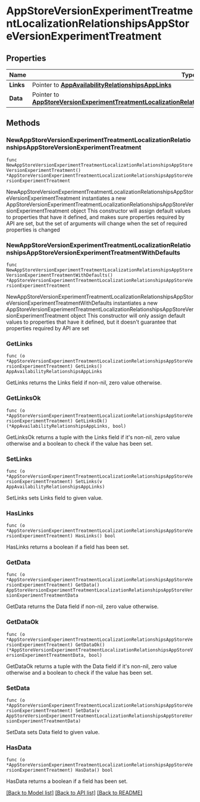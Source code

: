 # AppStoreVersionExperimentTreatmentLocalizationRelationshipsAppStoreVersionExperimentTreatment

## Properties

Name | Type | Description | Notes
------------ | ------------- | ------------- | -------------
**Links** | Pointer to [**AppAvailabilityRelationshipsAppLinks**](AppAvailabilityRelationshipsAppLinks.md) |  | [optional] 
**Data** | Pointer to [**AppStoreVersionExperimentTreatmentLocalizationRelationshipsAppStoreVersionExperimentTreatmentData**](AppStoreVersionExperimentTreatmentLocalizationRelationshipsAppStoreVersionExperimentTreatmentData.md) |  | [optional] 

## Methods

### NewAppStoreVersionExperimentTreatmentLocalizationRelationshipsAppStoreVersionExperimentTreatment

`func NewAppStoreVersionExperimentTreatmentLocalizationRelationshipsAppStoreVersionExperimentTreatment() *AppStoreVersionExperimentTreatmentLocalizationRelationshipsAppStoreVersionExperimentTreatment`

NewAppStoreVersionExperimentTreatmentLocalizationRelationshipsAppStoreVersionExperimentTreatment instantiates a new AppStoreVersionExperimentTreatmentLocalizationRelationshipsAppStoreVersionExperimentTreatment object
This constructor will assign default values to properties that have it defined,
and makes sure properties required by API are set, but the set of arguments
will change when the set of required properties is changed

### NewAppStoreVersionExperimentTreatmentLocalizationRelationshipsAppStoreVersionExperimentTreatmentWithDefaults

`func NewAppStoreVersionExperimentTreatmentLocalizationRelationshipsAppStoreVersionExperimentTreatmentWithDefaults() *AppStoreVersionExperimentTreatmentLocalizationRelationshipsAppStoreVersionExperimentTreatment`

NewAppStoreVersionExperimentTreatmentLocalizationRelationshipsAppStoreVersionExperimentTreatmentWithDefaults instantiates a new AppStoreVersionExperimentTreatmentLocalizationRelationshipsAppStoreVersionExperimentTreatment object
This constructor will only assign default values to properties that have it defined,
but it doesn't guarantee that properties required by API are set

### GetLinks

`func (o *AppStoreVersionExperimentTreatmentLocalizationRelationshipsAppStoreVersionExperimentTreatment) GetLinks() AppAvailabilityRelationshipsAppLinks`

GetLinks returns the Links field if non-nil, zero value otherwise.

### GetLinksOk

`func (o *AppStoreVersionExperimentTreatmentLocalizationRelationshipsAppStoreVersionExperimentTreatment) GetLinksOk() (*AppAvailabilityRelationshipsAppLinks, bool)`

GetLinksOk returns a tuple with the Links field if it's non-nil, zero value otherwise
and a boolean to check if the value has been set.

### SetLinks

`func (o *AppStoreVersionExperimentTreatmentLocalizationRelationshipsAppStoreVersionExperimentTreatment) SetLinks(v AppAvailabilityRelationshipsAppLinks)`

SetLinks sets Links field to given value.

### HasLinks

`func (o *AppStoreVersionExperimentTreatmentLocalizationRelationshipsAppStoreVersionExperimentTreatment) HasLinks() bool`

HasLinks returns a boolean if a field has been set.

### GetData

`func (o *AppStoreVersionExperimentTreatmentLocalizationRelationshipsAppStoreVersionExperimentTreatment) GetData() AppStoreVersionExperimentTreatmentLocalizationRelationshipsAppStoreVersionExperimentTreatmentData`

GetData returns the Data field if non-nil, zero value otherwise.

### GetDataOk

`func (o *AppStoreVersionExperimentTreatmentLocalizationRelationshipsAppStoreVersionExperimentTreatment) GetDataOk() (*AppStoreVersionExperimentTreatmentLocalizationRelationshipsAppStoreVersionExperimentTreatmentData, bool)`

GetDataOk returns a tuple with the Data field if it's non-nil, zero value otherwise
and a boolean to check if the value has been set.

### SetData

`func (o *AppStoreVersionExperimentTreatmentLocalizationRelationshipsAppStoreVersionExperimentTreatment) SetData(v AppStoreVersionExperimentTreatmentLocalizationRelationshipsAppStoreVersionExperimentTreatmentData)`

SetData sets Data field to given value.

### HasData

`func (o *AppStoreVersionExperimentTreatmentLocalizationRelationshipsAppStoreVersionExperimentTreatment) HasData() bool`

HasData returns a boolean if a field has been set.


[[Back to Model list]](../README.md#documentation-for-models) [[Back to API list]](../README.md#documentation-for-api-endpoints) [[Back to README]](../README.md)


